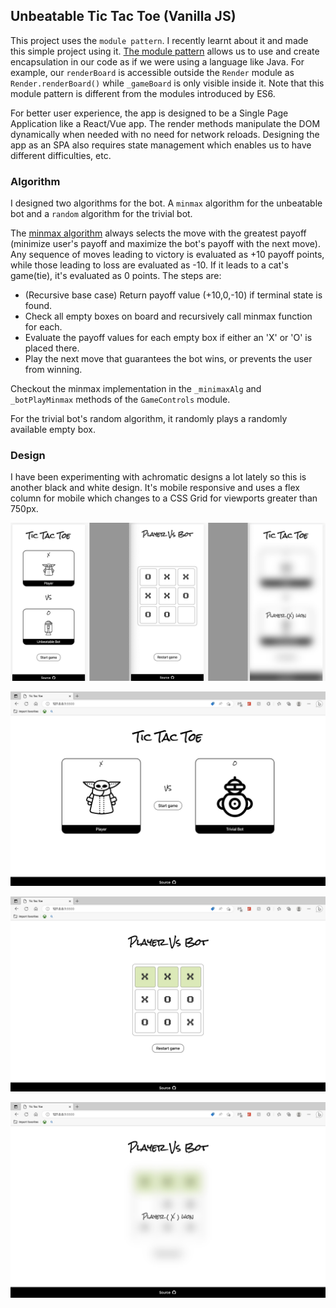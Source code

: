 ## Unbeatable Tic Tac Toe (Vanilla JS)

This project uses the `module pattern`. I recently learnt about it and made this simple project using it. [The module pattern](https://dev.to/tomekbuszewski/module-pattern-in-javascript-56jm) allows us to use and create encapsulation in our code as if we were using a language like Java. For example, our `renderBoard` is accessible outside the `Render` module as `Render.renderBoard()` while `_gameBoard` is only visible inside it. Note that this module pattern is different from the modules introduced by ES6.

For better user experience, the app is designed to be a Single Page Application like a React/Vue app. The render methods manipulate the DOM dynamically when needed with no need for network reloads. Designing the app as an SPA also requires state management which enables us to have different difficulties, etc.

### Algorithm

I designed two algorithms for the bot. A `minmax` algorithm for the unbeatable bot and a `random` algorithm for the trivial bot.

The [minmax algorithm](https://en.wikipedia.org/wiki/Minimax) always selects the move with the greatest payoff (minimize user's payoff and maximize the bot's payoff with the next move). Any sequence of moves leading to victory is evaluated as +10 payoff points, while those leading to loss are evaluated as -10. If it leads to a cat's game(tie), it's evaluated as 0 points. The steps are:

- (Recursive base case) Return payoff value (+10,0,-10) if terminal state is found.
- Check all empty boxes on board and recursively call minmax function for each.
- Evaluate the payoff values for each empty box if either an 'X' or 'O' is placed there.
- Play the next move that guarantees the bot wins, or prevents the user from winning.

Checkout the minmax implementation in the `_minimaxAlg` and `_botPlayMinmax` methods of the `GameControls` module.

For the trivial bot's random algorithm, it randomly plays a randomly available empty box.

### Design

I have been experimenting with achromatic designs a lot lately so this is another black and white design. It's mobile responsive and uses a flex column for mobile which changes to a CSS Grid for viewports greater than 750px.

![mobile](./assets/mobileView.jpg)

![desktop1](./assets/desktop1.jpg)

![desktop2](./assets/desktop2.jpg)

![desktop3](./assets/desktop3.jpg)
